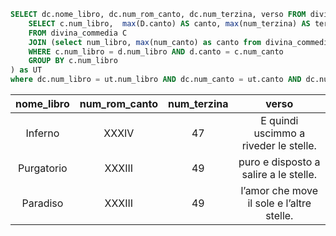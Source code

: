 ```sql
SELECT dc.nome_libro, dc.num_rom_canto, dc.num_terzina, verso FROM divina_commedia AS DC JOIN (
	SELECT c.num_libro,  max(D.canto) AS canto, max(num_terzina) AS terzina
	FROM divina_commedia C
	JOIN (select num_libro, max(num_canto) as canto from divina_commedia GROUP BY  nome_libro ) D
	WHERE c.num_libro = d.num_libro AND d.canto = c.num_canto
	GROUP BY c.num_libro
) as UT
where dc.num_libro = ut.num_libro AND dc.num_canto = ut.canto AND dc.num_terzina = ut.terzina
```


| nome_libro |  num_rom_canto | num_terzina |                 verso                |
|:----------:|:---------:|:-----------:|:-----------------------------------------:|
|   Inferno  |   XXXIV   |      47     |   E quindi uscimmo a riveder le stelle.   |
| Purgatorio |  XXXIII   |      49     |   puro e disposto a salire a le stelle.   |
|  Paradiso  |  XXXIII   |      49     | l’amor che move il sole e l’altre stelle. |

